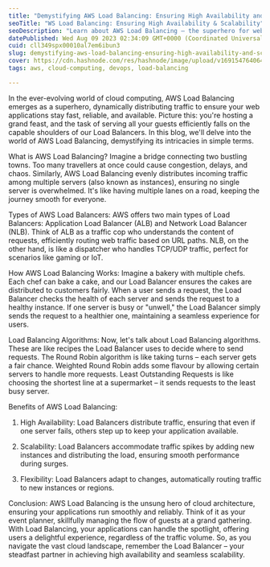 ```yaml
---
title: "Demystifying AWS Load Balancing: Ensuring High Availability and Scalability"
seoTitle: "WS Load Balancing: Ensuring High Availability & Scalability"
seoDescription: "Learn about AWS Load Balancing – the superhero for web apps. Discover types, benefits, & working. Achieve high availability & seamless scalability. Dive in!"
datePublished: Wed Aug 09 2023 02:34:09 GMT+0000 (Coordinated Universal Time)
cuid: cll349spx00010al7em6ibun3
slug: demystifying-aws-load-balancing-ensuring-high-availability-and-scalability
cover: https://cdn.hashnode.com/res/hashnode/image/upload/v1691547640643/b8bfe5aa-651f-4007-a201-96c64a0bfce8.png
tags: aws, cloud-computing, devops, load-balancing

---
```


In the ever-evolving world of cloud computing, AWS Load Balancing emerges as a superhero, dynamically distributing traffic to ensure your web applications stay fast, reliable, and available. Picture this: you're hosting a grand feast, and the task of serving all your guests efficiently falls on the capable shoulders of our Load Balancers. In this blog, we'll delve into the world of AWS Load Balancing, demystifying its intricacies in simple terms.

What is AWS Load Balancing? Imagine a bridge connecting two bustling towns. Too many travellers at once could cause congestion, delays, and chaos. Similarly, AWS Load Balancing evenly distributes incoming traffic among multiple servers (also known as instances), ensuring no single server is overwhelmed. It's like having multiple lanes on a road, keeping the journey smooth for everyone.

Types of AWS Load Balancers: AWS offers two main types of Load Balancers: Application Load Balancer (ALB) and Network Load Balancer (NLB). Think of ALB as a traffic cop who understands the content of requests, efficiently routing web traffic based on URL paths. NLB, on the other hand, is like a dispatcher who handles TCP/UDP traffic, perfect for scenarios like gaming or IoT.

How AWS Load Balancing Works: Imagine a bakery with multiple chefs. Each chef can bake a cake, and our Load Balancer ensures the cakes are distributed to customers fairly. When a user sends a request, the Load Balancer checks the health of each server and sends the request to a healthy instance. If one server is busy or "unwell," the Load Balancer simply sends the request to a healthier one, maintaining a seamless experience for users.

Load Balancing Algorithms: Now, let's talk about Load Balancing algorithms. These are like recipes the Load Balancer uses to decide where to send requests. The Round Robin algorithm is like taking turns – each server gets a fair chance. Weighted Round Robin adds some flavour by allowing certain servers to handle more requests. Least Outstanding Requests is like choosing the shortest line at a supermarket – it sends requests to the least busy server.

Benefits of AWS Load Balancing:

1. High Availability: Load Balancers distribute traffic, ensuring that even if one server fails, others step up to keep your application available.
    
2. Scalability: Load Balancers accommodate traffic spikes by adding new instances and distributing the load, ensuring smooth performance during surges.
    
3. Flexibility: Load Balancers adapt to changes, automatically routing traffic to new instances or regions.
    

Conclusion: AWS Load Balancing is the unsung hero of cloud architecture, ensuring your applications run smoothly and reliably. Think of it as your event planner, skillfully managing the flow of guests at a grand gathering. With Load Balancing, your applications can handle the spotlight, offering users a delightful experience, regardless of the traffic volume. So, as you navigate the vast cloud landscape, remember the Load Balancer – your steadfast partner in achieving high availability and seamless scalability.